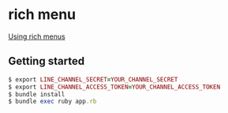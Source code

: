 # rich menu

[Using rich menus](https://developers.line.biz/en/docs/messaging-api/using-rich-menus/)

## Getting started

```ruby
$ export LINE_CHANNEL_SECRET=YOUR_CHANNEL_SECRET
$ export LINE_CHANNEL_ACCESS_TOKEN=YOUR_CHANNEL_ACCESS_TOKEN
$ bundle install
$ bundle exec ruby app.rb
```
